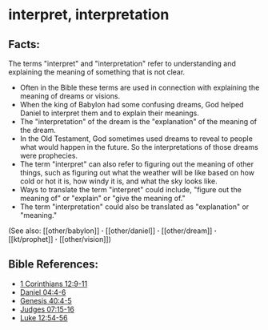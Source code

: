 # interpret, interpretation #

## Facts: ##

The terms "interpret" and "interpretation" refer to understanding and explaining the meaning of something that is not clear.

* Often in the Bible these terms are used in connection with explaining the meaning of dreams or visions.
* When the king of Babylon had some confusing dreams, God helped Daniel to interpret them and to explain their meanings.
* The "interpretation" of the dream is the "explanation" of the meaning of the dream.
* In the Old Testament, God sometimes used dreams to reveal to people what would happen in the future. So the interpretations of those dreams were prophecies.
* The term "interpret" can also refer to figuring out the meaning of other things, such as figuring out what the weather will be like based on how cold or hot it is, how windy it is, and what the sky looks like.
* Ways to translate the term "interpret" could include, "figure out the meaning of" or "explain" or "give the meaning of."
* The term "interpretation" could also be translated as "explanation" or "meaning."

(See also: [[other/babylon]] **·** [[other/daniel]] **·** [[other/dream]] **·** [[kt/prophet]] **·** [[other/vision]])

## Bible References: ##

* [1 Corinthians 12:9-11](en/tn/1co/help/12/09)
* [Daniel 04:4-6](en/tn/dan/help/04/04)
* [Genesis 40:4-5](en/tn/gen/help/40/04)
* [Judges 07:15-16](en/tn/jdg/help/07/15)
* [Luke 12:54-56](en/tn/luk/help/12/54)